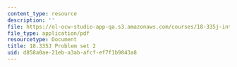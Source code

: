 ```yaml
---
content_type: resource
description: ''
file: https://ol-ocw-studio-app-qa.s3.amazonaws.com/courses/18-335j-introduction-to-numerical-methods-spring-2019/d858a0ae21eba3abafcfef7f1b9843a8_MIT18_335JS19_pset2.pdf
file_type: application/pdf
resourcetype: Document
title: 18.335J Problem set 2
uid: d858a0ae-21eb-a3ab-afcf-ef7f1b9843a8
---
```

